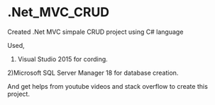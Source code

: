 # .Net_MVC_CRUD
Created .Net MVC simpale CRUD project using C# language

Used,
1) Visual Studio 2015 for cording.

  2)Microsoft SQL Server Manager 18 for  database  creation.

And get helps from youtube videos and stack overflow to create this project.


